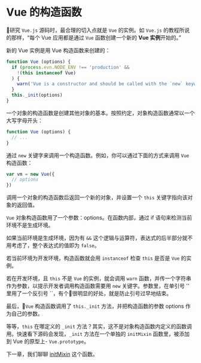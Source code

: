 # Vue 的构造函数

研究 `Vue.js` 源码时，最合理的切入点就是 `Vue` 的实例。如 `Vue.js` 的教程所说的那样，“每个 Vue 应用都是通过 `Vue` 函数创建一个新的 **Vue 实例**开始的。”

新的 Vue 实例是用 Vue 构造函数来创建的：

```javascript
function Vue (options) {
  if (process.evn.NODE_ENV !== 'production' &&
    !(this instanceof Vue)
  ) {
    warn('Vue is a constructor and should be called with the `new` keyword')
  }
  this._init(options)
}
```
一个对象的构造函数是创建其他对象的基本。按照约定，对象构造函数通常以一个大写字母开头：

```javascript
function Vue (options) {
  // ...
}
```

通过 `new` 关键字来调用一个构造函数。例如，你可以通过下面的方式来调用 `Vue` 构造函数：

```javascript
var vm = new Vue({
  // options
})
```

调用一个对象的构造函数后返回一个新的对象，并设置一个 `this` 关键字指向该对象的返回值。

`Vue` 对象构造函数用了一个参数：options。在函数内部，通过 if 语句来检测当前环境不是生成环境。

如果当前环境是生成环境，因为有 `&&` 这个逻辑与运算符，表达式的后半部分就不用考虑了，整个表达式的值即为 `false`。

若当前环境为开发环境，构造函数就会用 `instanceof` 检查 `this` 是否是 `Vue` 的实例。

若在开发环境，且 `this` 不是 `Vue` 的实例，就会调用 `warn` 函数，并传一个字符串作为参数，以提示开发者调用构造函数需要用 `new` 关键字。参数里，在单引号 '' 里用了一个反引号 ``，有个很明显的好处，就是防止引号过早地结束。

最后，`Vue` 构造函数调用了 `this._init` 方法，并把构造函数的参数 options 作为自己的参数。

等等，`this` 在哪定义的 `_init` 方法？其实，这不是对象构造函数内定义的函数调用。快速看下源码会发现，`_init` 方法在一个单独的 `initMixin` 函数里，被添加到 Vue 的原型上- `Vue.prototype`。

下一章，我们聊聊 [initMixin]() 这个函数。
